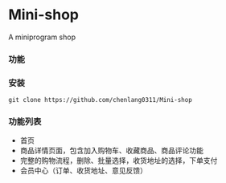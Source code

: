 # Mini-shop
A miniprogram shop 

### 功能

### 安装
```
git clone https://github.com/chenlang0311/Mini-shop
```

### 功能列表
+ 首页
+ 商品详情页面，包含加入购物车、收藏商品、商品评论功能
+ 完整的购物流程，删除、批量选择，收货地址的选择，下单支付
+ 会员中心（订单、收货地址、意见反馈）